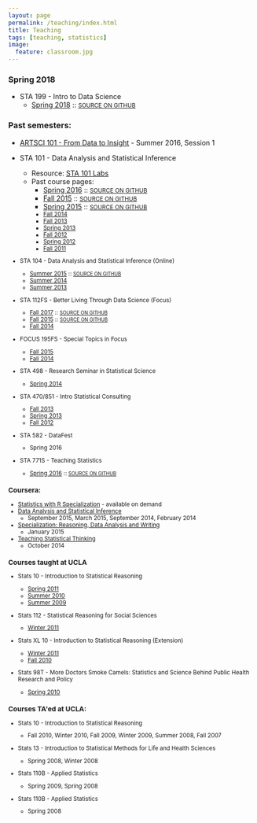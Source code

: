 ```yaml
---
layout: page
permalink: /teaching/index.html
title: Teaching
tags: [teaching, statistics]
image:
  feature: classroom.jpg
---
```


### Spring 2018

* STA 199 - Intro to Data Science
    + [Spring 2018](http://www2.stat.duke.edu/courses/Spring18/Sta199/) :: <small>[SOURCE ON GITHUB](https://github.com/Sta199-S18)</small>
    

### Past semesters:

* [ARTSCI 101 - From Data to Insight](http://www.stat.duke.edu/~mc301/ARTSCI101_Su16/) - Summer 2016, Session 1

* STA 101 - Data Analysis and Statistical Inference
    + Resource: [STA 101 Labs](../101_labs/)
    + Past course pages:
        + [Spring 2016](https://www.stat.duke.edu/courses/Spring16/sta101.001/) :: <small>[ SOURCE ON GITHUB](https://github.com/mine-cetinkaya-rundel/sta101-s16)</small>
        + [Fall 2015](https://stat.duke.edu/courses/Fall15/sta101.002/) :: <small>[SOURCE ON    GITHUB](https://github.com/mine-cetinkaya-rundel/sta101_f15)</small>
        + [Spring 2015](https://stat.duke.edu/courses/Spring15/sta101.001/) :: <small>[ SOURCE ON GITHUB](https://github.com/mine-cetinkaya-rundel/sta101_sp15)
        + [Fall 2014](https://stat.duke.edu/courses/Fall14/sta101.001/)
        + [Fall 2013](https://stat.duke.edu/courses/Fall13/sta101/)
        + [Spring 2013](https://stat.duke.edu/courses/Spring13/sta101.001/)
        + [Fall 2012](https://stat.duke.edu/courses/Fall12/sta101.001/)
        + [Spring 2012](https://stat.duke.edu/courses/Spring12/sta101.1/)
        + [Fall 2011](https://stat.duke.edu/courses/Fall11/sta101.02/)

* STA 104 - Data Analysis and Statistical Inference (Online)
    + [Summer 2015](https://stat.duke.edu/courses/Summer15/sta104.01-1/) :: <small>[SOURCE ON GITHUB](https://github.com/mine-cetinkaya-rundel/sta104_su15)</small>
    + [Summer 2014](https://stat.duke.edu/courses/Summer14/sta104.01-1/)
    + [Summer 2013](https://stat.duke.edu/courses/Summer13/sta104.01-1/)

* STA 112FS - Better Living Through Data Science (Focus)
    + [Fall 2017](http://www2.stat.duke.edu/courses/Fall17/sta112.01/) :: <small>[SOURCE ON GITHUB](https://github.com/Sta112-F17)</small>
    + [Fall 2015](https://stat.duke.edu/courses/Fall15/sta112.01/) :: <small>[SOURCE ON GITHUB](https://github.com/mine-cetinkaya-rundel/sta112_f15)</small>
    + [Fall 2014](https://stat.duke.edu/courses/Fall14/sta112.01/)

* FOCUS 195FS - Special Topics in Focus 
    + [Fall 2015](https://www.stat.duke.edu/courses/Fall15/sta112.01/idc/)
    + [Fall 2014](https://stat.duke.edu/courses/Fall14/sta112.01/idc/)

* STA 498 - Research Seminar in Statistical Science
    + [Spring 2014](http://stat.duke.edu/courses/Spring14/sta498.01/)

* STA 470/851 - Intro Statistical Consulting
    + [Fall 2013](http://stat.duke.edu/courses/Fall13/sta851/)
    + [Spring 2013](http://stat.duke.edu/courses/Spring13/sta851.01/)
    + [Fall 2012](http://stat.duke.edu/courses/Fall12/sta851)

* STA 582 - DataFest
    + Spring 2016

* STA 771S - Teaching Statistics
    + [Spring 2016](https://www2.stat.duke.edu/courses/Spring16/sta771.01/) :: <small>[SOURCE ON GITHUB](https://github.com/mine-cetinkaya-rundel/sta771s-s16)</small>

### Coursera:

* [Statistics with R Specialization](https://www.coursera.org/specializations/statistics) - available on demand
* [Data Analysis and Statistical Inference](https://www.coursera.org/course/statistics)
    + September 2015, March 2015, September 2014, February 2014
* [Specialization: Reasoning, Data Analysis and Writing](https://www.coursera.org/specialization/reasoning/8?utm_medium=courseDescripTop)
    + January 2015
* [Teaching Statistical Thinking](https://www.coursera.org/course/teachstats1)
    + October 2014

### Courses taught at UCLA

* Stats 10 - Introduction to Statistical Reasoning
    + [Spring 2011](https://stat.duke.edu/~mc301/past_teaching/stats10s11.pdf)
    + [Summer 2010](https://stat.duke.edu/~mc301/past_teaching/stats10su10.pdf)
    + [Summer 2009](https://stat.duke.edu/~mc301/past_teaching/stats10su09.pdf)

* Stats 112 - Statistical Reasoning for Social Sciences
    + [Winter 2011](https://stat.duke.edu/~mc301/past_teaching/stats112w11.pdf)

* Stats XL 10 - Introduction to Statistical Reasoning (Extension)
    + [Winter 2011](https://stat.duke.edu/~mc301/past_teaching/statsXL10w11.pdf)
    + [Fall 2010](https://stat.duke.edu/~mc301/past_teaching/statsXL10f10.pdf)

* Stats 98T - More Doctors Smoke Camels: Statistics and Science Behind Public Health Research and Policy
    + [Spring 2010](https://stat.duke.edu/~mc301/past_teaching/stats98Ts10.pdf)

### Courses TA'ed at UCLA:

* Stats 10 - Introduction to Statistical Reasoning
    + Fall 2010, Winter 2010, Fall 2009, Winter 2009, Summer 2008, Fall 2007

* Stats 13 - Introduction to Statistical Methods for Life and Health Sciences
    + Spring 2008, Winter 2008

* Stats 110B - Applied Statistics
    + Spring 2009, Spring 2008

* Stats 110B - Applied Statistics
    + Spring 2008

